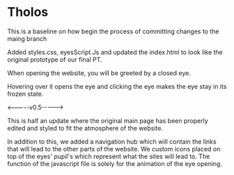 # Tholos

This is a baseline on how begin the process of committing changes to the maing branch

Added styles.css, eyesScript.Js and updated the index.html to look like the original prototype of our final PT.

When opening the website, you will be greeted by a closed eye.

Hovering over it opens the eye and clicking the eye makes the eye stay in its frozen state.

<-----v0.5----->

This is half an update where the original main page has been properly edited and styled to fit the atmosphere of the website.

In addition to this, we added a navigation hub which will contain the links that will lead to the other parts of the website. We custom icons placed on top of the eyes' pupil's which represent what the sites will lead to. The function of the javascript file is solely for the animation of the eye opening. 
